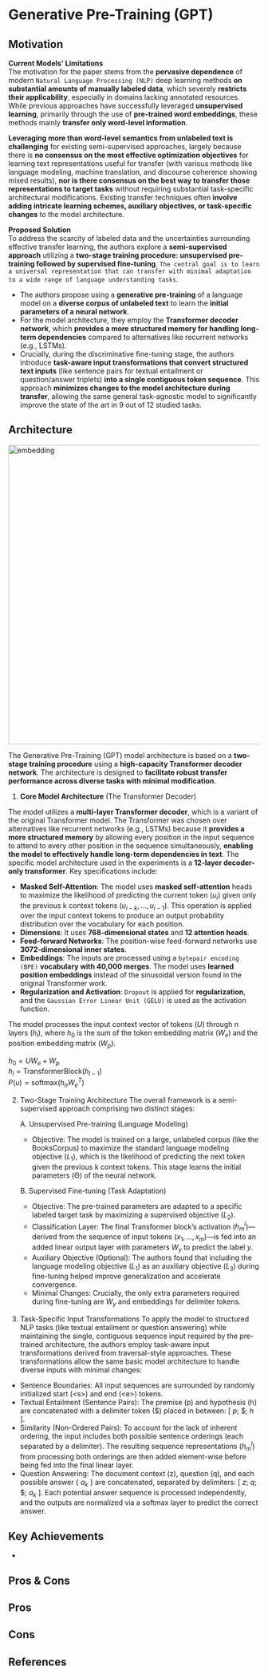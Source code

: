 # Generative Pre-Training (GPT)

## Motivation

**Current Models' Limitations**<br>
The motivation for the paper stems from the **pervasive dependence** of modern `Natural Language Processing (NLP)` deep learning methods **on substantial amounts of manually labeled data**, which severely **restricts their applicability**, especially in domains lacking annotated resources. While previous approaches have successfully leveraged **unsupervised learning**, primarily through the use of **pre-trained word embeddings**, these methods mainly **transfer only word-level information**. 

**Leveraging more than word-level semantics from unlabeled text is challenging** for existing semi-supervised approaches, largely because there is **no consensus on the most effective optimization objectives** for learning text representations useful for transfer (with various methods like language modeling, machine translation, and discourse coherence showing mixed results), **nor is there consensus on the best way to transfer those representations to target tasks** without requiring substantial task-specific architectural modifications. Existing transfer techniques often **involve adding intricate learning schemes, auxiliary objectives, or task-specific changes** to the model architecture.

**Proposed Solution**<br>
To address the scarcity of labeled data and the uncertainties surrounding effective transfer learning, the authors explore a **semi-supervised approach** utilizing a **two-stage training procedure: unsupervised pre-training followed by supervised fine-tuning**. `The central goal is to learn a universal representation that can transfer with minimal adaptation to a wide range of language understanding tasks`. <br>
- The authors propose using a **generative pre-training** of a language model on a **diverse corpus of unlabeled text** to learn the **initial parameters of a neural network**. <br>
- For the model architecture, they employ the **Transformer decoder network**, which **provides a more structured memory for handling long-term dependencies** compared to alternatives like recurrent networks (e.g., LSTMs). <br>
- Crucially, during the discriminative fine-tuning stage, the authors introduce **task-aware input transformations that convert structured text inputs** (like sentence pairs for textual entailment or question/answer triplets) **into a single contiguous token sequence**. This approach **minimizes changes to the model architecture during transfer**, allowing the same general task-agnostic model to significantly improve the state of the art in 9 out of 12 studied tasks.

## Architecture
<img src="https://github.com/khchu93/NoteImage/blob/main/gpt.PNG" alt="embedding" width="600"/><br>

The Generative Pre-Training (GPT) model architecture is based on a **two-stage training procedure** using a **high-capacity Transformer decoder network**. The architecture is designed to **facilitate robust transfer performance across diverse tasks with minimal modification**.

1. **Core Model Architecture** (The Transformer Decoder)

The model utilizes a **multi-layer Transformer decoder**, which is a variant of the original Transformer model. The Transformer was chosen over alternatives like recurrent networks (e.g., LSTMs) because it **provides a more structured memory** by allowing every position in the input sequence to attend to every other position in the sequence simultaneously, **enabling the model to effectively handle long-term dependencies in text**.
The specific model architecture used in the experiments is a **12-layer decoder-only transformer**. Key specifications include:
- **Masked Self-Attention**: The model uses **masked self-attention** heads to maximize the likelihood of predicting the current token ($u_i$) given only the previous k context tokens ($u_{i-k}, \ldots, u_{i-1}$). This operation is applied over the input context tokens to produce an output probability distribution over the vocabulary for each position.
- **Dimensions**: It uses **768-dimensional states** and **12 attention heads**.
- **Feed-forward Networks**: The position-wise feed-forward networks use **3072-dimensional inner states**.
- **Embeddings**: The inputs are processed using a `bytepair encoding (BPE)` **vocabulary with 40,000 merges**. The model uses **learned position embeddings** instead of the sinusoidal version found in the original Transformer work.
- **Regularization and Activation**: `Dropout` is applied for **regularization**, and the `Gaussian Error Linear Unit (GELU)` is used as the activation function.

The model processes the input context vector of tokens ($U$) through n layers ($h_l$), where $h_0$ is the sum of the token embedding matrix ($W_e$​) and the position embedding matrix ($W_p$).<br>

$h_0 = UW_e + W_p$<br>
$h_l = \text{TransformerBlock}(h_{l-1})$<br>
$P(u) = \text{softmax}(h_n W_e^{T})$<br>

2. Two-Stage Training Architecture
The overall framework is a semi-supervised approach comprising two distinct stages:

    A. Unsupervised Pre-training (Language Modeling)
   - Objective: The model is trained on a large, unlabeled corpus (like the BooksCorpus) to maximize the standard language modeling objective ($L_1$), which is the likelihood of predicting the next token given the previous k context tokens. This stage learns the initial parameters (Θ) of the neural network.
   
   B. Supervised Fine-tuning (Task Adaptation)
    - Objective: The pre-trained parameters are adapted to a specific labeled target task by maximizing a supervised objective ($L_2$).
    - Classification Layer: The final Transformer block’s activation ($h^l_m$)—derived from the sequence of input tokens ($x_1,…,x_m$)—is fed into an added linear output layer with parameters $W_y$ to predict the label $y$.
    - Auxiliary Objective (Optional): The authors found that including the language modeling objective ($L_1$) as an auxiliary objective ($L_3$) during fine-tuning helped improve generalization and accelerate convergence.
    - Minimal Changes: Crucially, the only extra parameters required during fine-tuning are $W_y$ and embeddings for delimiter tokens.
3. Task-Specific Input Transformations
To apply the model to structured NLP tasks (like textual entailment or question answering) while maintaining the single, contiguous sequence input required by the pre-trained architecture, the authors employ task-aware input transformations derived from traversal-style approaches. These transformations allow the same basic model architecture to handle diverse inputs with minimal changes:
- Sentence Boundaries: All input sequences are surrounded by randomly initialized start (<s\>) and end (<e\>) tokens.
- Textual Entailment (Sentence Pairs): The premise (p) and hypothesis (h) are concatenated with a delimiter token ($) placed in between: [ $p$; $; $h$ ].
- Similarity (Non-Ordered Pairs): To account for the lack of inherent ordering, the input includes both possible sentence orderings (each separated by a delimiter). The resulting sequence representations ($h^l_m$) from processing both orderings are then added element-wise before being fed into the final linear layer.
- Question Answering: The document context (z), question (q), and each possible answer { $a_k$ } are concatenated, separated by delimiters: [ $z$; $q$; $; $a_k$ ]. Each potential answer sequence is processed independently, and the outputs are normalized via a softmax layer to predict the correct answer.
  

## Key Achievements
- 

## Pros & Cons

Pros
- 

Cons
-

<!--
## Implementation
- Framework: 
- Dataset: 
- Colab Notebook: [link]()

## Results
Training

Validation

Examples:
-->

## References

